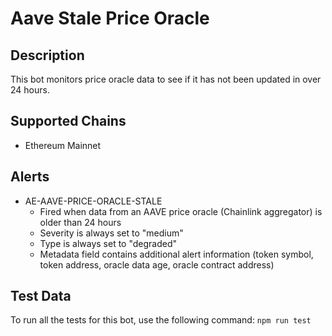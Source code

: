 # Aave Stale Price Oracle

## Description

This bot monitors price oracle data to see if it has not been updated in over 24 hours.

## Supported Chains

- Ethereum Mainnet

## Alerts

<!-- -->
- AE-AAVE-PRICE-ORACLE-STALE
  - Fired when data from an AAVE price oracle (Chainlink aggregator) is older than 24 hours
  - Severity is always set to "medium"
  - Type is always set to "degraded"
  - Metadata field contains additional alert information (token symbol, token address, oracle data
    age, oracle contract address)

## Test Data

To run all the tests for this bot, use the following command: `npm run test`
